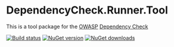 # DependencyCheck.Runner.Tool

This is a tool package for the [OWASP](https://github.com/OWASP) [Dependency Check](https://github.com/jeremylong/DependencyCheck)

[![Build status](https://ci.appveyor.com/api/projects/status/ty1dy1a8eo5vchst?svg=true)](https://ci.appveyor.com/project/burakince/dependencycheck-runner-tool)
[![NuGet version](https://img.shields.io/nuget/v/DependencyCheck.Runner.Tool.svg)](https://www.nuget.org/packages/DependencyCheck.Runner.Tool/) 
[![NuGet downloads](https://img.shields.io/nuget/dt/DependencyCheck.Runner.Tool.svg)](https://www.nuget.org/packages/DependencyCheck.Runner.Tool/)
